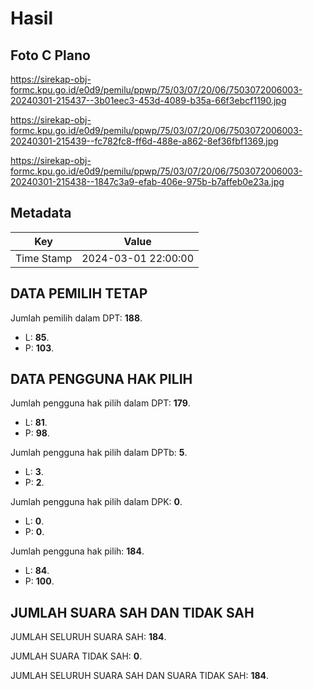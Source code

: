 # Hasil

## Foto C Plano

https://sirekap-obj-formc.kpu.go.id/e0d9/pemilu/ppwp/75/03/07/20/06/7503072006003-20240301-215437--3b01eec3-453d-4089-b35a-66f3ebcf1190.jpg

https://sirekap-obj-formc.kpu.go.id/e0d9/pemilu/ppwp/75/03/07/20/06/7503072006003-20240301-215439--fc782fc8-ff6d-488e-a862-8ef36fbf1369.jpg

https://sirekap-obj-formc.kpu.go.id/e0d9/pemilu/ppwp/75/03/07/20/06/7503072006003-20240301-215438--1847c3a9-efab-406e-975b-b7affeb0e23a.jpg


## Metadata

| Key        | Value               |
| ---------- | ------------------- |
| Time Stamp | 2024-03-01 22:00:00 |


## DATA PEMILIH TETAP

Jumlah pemilih dalam DPT: **188**.
 * L: **85**.
 * P: **103**.

## DATA PENGGUNA HAK PILIH

Jumlah pengguna hak pilih dalam DPT: **179**.
 * L: **81**.
 * P: **98**.

Jumlah pengguna hak pilih dalam DPTb: **5**.
 * L: **3**.
 * P: **2**.

Jumlah pengguna hak pilih dalam DPK: **0**.
 * L: **0**.
 * P: **0**.

Jumlah pengguna hak pilih: **184**.
 * L: **84**.
 * P: **100**.

## JUMLAH SUARA SAH DAN TIDAK SAH

JUMLAH SELURUH SUARA SAH: **184**.

JUMLAH SUARA TIDAK SAH: **0**.

JUMLAH SELURUH SUARA SAH DAN SUARA TIDAK SAH: **184**.



